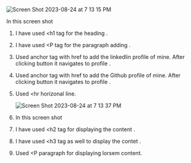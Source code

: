 ![Screen Shot 2023-08-24 at 7 13 15 PM](https://github.com/santosh337/HTML/assets/19283972/764b7b23-1bfc-43dc-95a9-2d32edce2809)

In this screen shot 
1. I have used <h1 tag for the heading .
2. I have used <P tag for the paragraph adding .
3. Used <a> anchor tag with href to add the linkedlin profile of mine. After clicking button it navigates to profile .
4. Used <a> anchor tag with href to add the Github profile of mine. After clicking button it navigates to profile .
5. Used <hr horizonal line.

   ![Screen Shot 2023-08-24 at 7 13 37 PM](https://github.com/santosh337/HTML/assets/19283972/39483f55-d7c0-480d-a747-55784998c9fc)

1. In this screen shot
2. I have used <h2 tag for displaying the content .
3. I have used <h3 tag as well to display the contet .
4. Used <P paragraph for displaying lorsem content.

   


   

